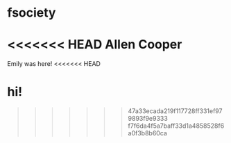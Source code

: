 # fsociety
<<<<<<< HEAD
Allen Cooper
=======

Emily was here!
<<<<<<< HEAD

hi!
=======
>>>>>>> 47a33ecada219f117728ff331ef979893f9e9333
>>>>>>> f7f6da4f5a7baff33d1a4858528f6a0f3b8b60ca
